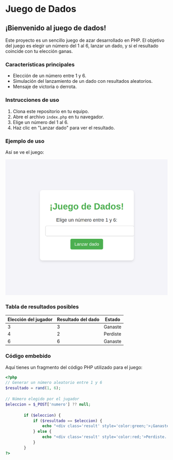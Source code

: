 # Juego de Dados

## ¡Bienvenido al juego de dados!

Este proyecto es un sencillo juego de azar desarrollado en PHP. El objetivo del juego es elegir un número del 1 al 6, lanzar un dado, y si el resultado coincide con tu elección ganas.

### Características principales

- Elección de un número entre 1 y 6.
- Simulación del lanzamiento de un dado con resultados aleatorios.
- Mensaje de victoria o derrota.

### Instrucciones de uso

1. Clona este repositorio en tu equipo.
2. Abre el archivo `index.php` en tu navegador.
3. Elige un número del 1 al 6.
4. Haz clic en "Lanzar dado" para ver el resultado.

### Ejemplo de uso

Así se ve el juego:

<img src="imagenDados.png" alt="Imagen de dados">

### Tabla de resultados posibles

| Elección del jugador | Resultado del dado | Estado   |
| -------------------- | ------------------ | -------- |
| 3                    | 3                  | Ganaste  |
| 4                    | 2                  | Perdiste |
| 6                    | 6                  | Ganaste  |

### Código embebido

Aquí tienes un fragmento del código PHP utilizado para el juego:

```php
<?php
// Generar un número aleatorio entre 1 y 6
$resultado = rand(1, 6);

// Número elegido por el jugador
$eleccion = $_POST['numero'] ?? null;

        if ($eleccion) {
            if ($resultado == $eleccion) {
                echo "<div class='result' style='color:green;'>¡Ganaste! El dado mostró $resultado.</div>";
            } else {
                echo "<div class='result' style='color:red;'>Perdiste. Elegiste $eleccion y el dado mostró $resultado.</div>";
            }
        }
?>
